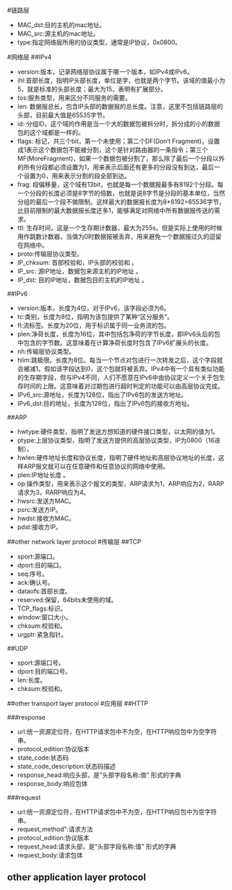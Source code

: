 #<ether layer>链路层

 * MAC_dst:目的主机的mac地址。
 * MAC_src:源主机的mac地址。
 * type:指定网络层所用的协议类型，通常是IP协议，0x0800。
 
#<network layer>网络层
##IPv4

 * version:版本，记录网络层协议属于哪一个版本，如IPv4或IPv6。
 * ihl:首部长度，指明IP头部长度，单位是字，也就是两个字节。该域的值最小为5，就是标准的头部长度；最大为15，表明有扩展部分。
 * tos:服务类型，用来区分不同服务的需要。
 * len: 数据报总长，包含IP头部的数据报的总长度。注意，这里不包括链路层的头部，目前最大值是65535字节。 
 * id: 分组ID，这个域的作用是当一个大的数据包被拆分时，拆分成的小的数据包的这个域都是一样的。 
 * flags: 标记，共三个bit，第一个未使用；第二个DF(Don’t Fragment)，设置成1表示这个数据包不能被分割，这个是针对路由器的一条指令；第三个MF(MoreFragment)，如果一个数据包被分割了，那么除了最后一个分段以外的所有分段都必须设置为1，用来表示后面还有更多的分段没有到达，最后一个设置为0，用来表示分割的段全部到达。 
 * frag: 段偏移量，这个域有13bit，也就是每一个数据报最多有8192个分段。每一个分段的长度必须是8字节的倍数，也就是说8字节是分段的基本单位，当然分组的最后一个段不做限制。这样最大的数据报长度为8*8192=65536字节，比目前限制的最大数据报长度还多1，能够满足对网络中所有数据报传送的需求。 
 * ttl: 生存时间，这是一个生存期计数器，最大为255s，但是实际上使用的时候用作跳数计数器，当值为0时数据报被丢弃，用来避免一个数据报过久的逗留在网络中。 
 * proto:传输层协议类型。
 * IP_chksum: 首部校验和，IP头部的校验和 。
 * IP_src: 源IP地址，数据包来源主机的IP地址 。
 * IP_dst: 目的IP地址，数据包目的主机的IP地址 。
 
##IPv6

 * version:版本，长度为4位，对于IPv6，该字段必须为6。
 * tc:类别，长度为8位，指明为该包提供了某种“区分服务”。
 * fl:流标签。长度为20位，用于标识属于同一业务流的包。
 * plen:净荷长度，长度为16位，其中包括包净荷的字节长度，即IPv6头后的包中包含的字节数。这意味着在计算净荷长度时包含了IPv6扩展头的长度。
 * nh:传输层协议类型。
 * hlim:跳极限。长度为8位。每当一个节点对包进行一次转发之后，这个字段就会被减1。假如该字段达到0，这个包就将被丢弃。IPv4中有一个具有类似功能的生存期字段，但与IPv4不同，人们不愿意在IPv6中由协议定义一个关于包生存时间的上限。这意味着对过期包进行超时判定的功能可以由高层协议完成。
 * IPv6_src:源地址，长度为128位，指出了IPv6包的发送方地址。
 * IPv6_dst:目的地址，长度为128位，指出了IPv6包的接收方地址。
 
##ARP

 * hwtype:硬件类型，指明了发送方想知道的硬件接口类型，以太网的值为1。
 * ptype:上层协议类型，指明了发送方提供的高层协议类型，IP为0800（16进制）。
 * hwlen:硬件地址长度和协议长度，指明了硬件地址和高层协议地址的长度，这样ARP报文就可以在任意硬件和任意协议的网络中使用。
 * plen:IP地址长度  。
 * op:操作类型，用来表示这个报文的类型，ARP请求为1，ARP响应为2，RARP请求为3，RARP响应为4。
 * hwsrc:发送方MAC。         
 * psrc:发送方IP。
 * hwdst:接收方MAC。
 * pdst:接收方IP。
 
##other network layer protocol
#<transport layer>传输层
##TCP

 * sport:源端口。
 * dport:目的端口。
 * seq:序号。
 * ack:确认号。
 * dataofs:首部长度。
 * reserved:保留，64bits未使用的域。
 * TCP_flags:标识。
 * window:窗口大小。
 * chksum:校验和。
 * urgptr:紧急指针。
 
##UDP

 * sport:源端口号。
 * dport:目的端口号。
 * len:长度。
 * chksum:校验和。
 
##other transport layer protocol
#<application layer>应用层
##HTTP

###response

 * url:统一资源定位符，在HTTP请求包中不为空，在HTTP响应包中为空字符串。
 * protocol_edition:协议版本
 * state_code:状态码
 * state_code_description:状态码描述
 * response_head:响应头部，是“头部字段名称:值” 形式的字典
 * response_body:响应包体

###request

  * url:统一资源定位符，在HTTP请求包中不为空，在HTTP响应包中为空字符串。
  * request_method":请求方法
  * protocol_edition:协议版本
  * request_head:请求头部，是“头部字段名称:值” 形式的字典
  * request_body:请求包体

## other application layer protocol
